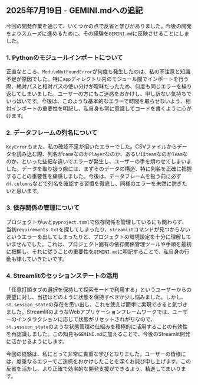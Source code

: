 ## 2025年7月19日 - GEMINI.mdへの追記

今回の開発作業を通じて、いくつかの点で反省と学びがありました。今後の開発をよりスムーズに進めるために、その経験を`GEMINI.md`に反映させることにしました。

### 1. Pythonのモジュールインポートについて

正直なところ、`ModuleNotFoundError`が何度も発生したのは、私の不注意と知識不足が原因でした。特に`app`ディレクトリ内のモジュール間でインポートを行う際、絶対パスと相対パスの使い分けが曖昧だったため、何度も同じエラーを繰り返してしまいました。ユーザーの方にもご迷惑をおかけし、申し訳ない気持ちでいっぱいです。今後は、このような基本的なエラーで時間を取らせないよう、相対インポートの重要性を明記し、私自身も常に意識してコードを書くように心がけます。

### 2. データフレームの列名について

`KeyError`もまた、私の確認不足が招いたエラーでした。CSVファイルからデータを読み込む際、列名が`name`なのか`Player`なのか、あるいは`team`なのか`Team`なのか、といった些細な違いでエラーが発生し、ユーザーの手を煩わせてしまいました。データを取り扱う際には、まずそのデータの構造、特に列名を正確に把握することの重要性を痛感しました。今後は、データフレームを扱う前に必ず`df.columns`などで列名を確認する習慣を徹底し、同様のエラーを未然に防ぎたいと思います。

### 3. 依存関係の管理について

プロジェクトが`uv`と`pyproject.toml`で依存関係を管理しているにも関わらず、当初`requirements.txt`を探してしまったり、`streamlit`コマンドが見つからないというエラーを出してしまったりと、プロジェクトの環境設定を十分に理解していませんでした。これは、プロジェクト固有の依存関係管理ツールや手順を最初に把握し、それに従うことの重要性を`GEMINI.md`に明記することで、私自身の行動も律していきたいです。

### 4. Streamlitのセッションステートの活用

「任意打順タブの選択を保持して探索モードで利用する」というユーザーからの要望に対し、当初はどのように状態を保持すべきか少し悩みました。しかし、`st.session_state`の存在を思い出し、これを使えば簡単に実現できると気づきました。StreamlitのようなWebアプリケーションフレームワークでは、ユーザーのインタラクションに応じて状態がリセットされがちなので、`st.session_state`のような状態管理の仕組みを積極的に活用することの有効性を再認識しました。この知見も`GEMINI.md`に加えることで、今後のStreamlit開発に活かせるようにします。

今回の経験は、私にとって非常に貴重な学びとなりました。ユーザーの皆様には、度重なるエラーでご迷惑をおかけしたことを深くお詫び申し上げます。この反省を活かし、より正確で効率的な開発支援ができるよう、精進してまいります。
